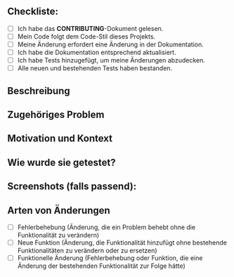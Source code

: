 <!--- Gib eine allgemeine Zusammenfassung deiner Änderungen im Titel an -->

## Checkliste:
<!--- Geh die alle folgenden Punkte durch, und kreuze alle zutreffenden an. -->
<!--- Wenn du dir bei einem dieser Punkte unsicher bist, zögern nicht zu fragen. Wir helfen dir gerne weiter! -->
- [ ] Ich habe das **CONTRIBUTING**-Dokument gelesen.
- [ ] Mein Code folgt dem Code-Stil dieses Projekts.
- [ ] Meine Änderung erfordert eine Änderung in der Dokumentation.
- [ ] Ich habe die Dokumentation entsprechend aktualisiert.
- [ ] Ich habe Tests hinzugefügt, um meine Änderungen abzudecken.
- [ ] Alle neuen und bestehenden Tests haben bestanden.

## Beschreibung
<!--- Beschreibe deine Änderungen im Detail -->

## Zugehöriges Problem
<!--- Dieses Projekt akzeptiert nur Pull Requests, die sich auf offene Probleme beziehen -->
<!--- Wenn du eine neue Funktion oder Änderung vorschlagen möchtest, eröffne bitte zuerst ein Issue zu dem Thema -->
<!--- Wenn ein Fehler behoben wird, sollte es ein Issue geben, das ihn beschreibt und Schritte zur Reproduktion enthält -->
<!--- Bitte verlinke hier auf den entsprechenden Issue: -->

## Motivation und Kontext
<!--- Warum ist diese Änderung erforderlich? Welches Problem wird damit gelöst? -->

## Wie wurde sie getestet?
<!--- Bitte beschreib detailliert, wie du deine Änderungen getestet hast. -->
<!--- Gib Details zu deiner Testumgebung und den Tests an, die du durchgeführt hast, um zu -->
<!--- sehen, wie sich deine Änderung auf andere Bereiche des Codes auswirken, etc. -->

## Screenshots (falls passend):

## Arten von Änderungen
<!--- Welche Arten von Änderungen bringt dein Code mit sich? Kreuze alle zutreffenden Kästchen mit einem „x“ an: -->
- [ ] Fehlerbehebung (Änderung, die ein Problem behebt ohne die Funktionalität zu verändern)
- [ ] Neue Funktion (Änderung, die Funktionalität hinzufügt ohne bestehende Funktionalitäten zu verändern oder zu ersetzen)
- [ ] Funktionelle Änderung (Fehlerbehebung oder Funktion, die eine Änderung der bestehenden Funktionalität zur Folge hätte)
